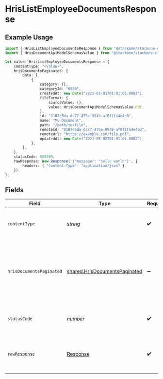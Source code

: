 # HrisListEmployeeDocumentsResponse

## Example Usage

```typescript
import { HrisListEmployeeDocumentsResponse } from "@stackone/stackone-client-ts/sdk/models/operations";
import { HrisDocumentApiModelSchemasValue } from "@stackone/stackone-client-ts/sdk/models/shared";

let value: HrisListEmployeeDocumentsResponse = {
    contentType: "<value>",
    hrisDocumentsPaginated: {
        data: [
            {
                category: {},
                categoryId: "6530",
                createdAt: new Date("2021-01-01T01:01:01.000Z"),
                fileFormat: {
                    sourceValue: {},
                    value: HrisDocumentApiModelSchemasValue.Pdf,
                },
                id: "8187e5da-dc77-475e-9949-af0f1fa4e4e3",
                name: "My Document",
                path: "/path/to/file",
                remoteId: "8187e5da-dc77-475e-9949-af0f1fa4e4e3",
                remoteUrl: "https://example.com/file.pdf",
                updatedAt: new Date("2021-01-02T01:01:01.000Z"),
            },
        ],
    },
    statusCode: 588465,
    rawResponse: new Response('{"message": "hello world"}', {
        headers: { "Content-Type": "application/json" },
    }),
};
```

## Fields

| Field                                                                                 | Type                                                                                  | Required                                                                              | Description                                                                           |
| ------------------------------------------------------------------------------------- | ------------------------------------------------------------------------------------- | ------------------------------------------------------------------------------------- | ------------------------------------------------------------------------------------- |
| `contentType`                                                                         | *string*                                                                              | :heavy_check_mark:                                                                    | HTTP response content type for this operation                                         |
| `hrisDocumentsPaginated`                                                              | [shared.HrisDocumentsPaginated](../../../sdk/models/shared/hrisdocumentspaginated.md) | :heavy_minus_sign:                                                                    | The documents related to the employee with the given identifier were retrieved.       |
| `statusCode`                                                                          | *number*                                                                              | :heavy_check_mark:                                                                    | HTTP response status code for this operation                                          |
| `rawResponse`                                                                         | [Response](https://developer.mozilla.org/en-US/docs/Web/API/Response)                 | :heavy_check_mark:                                                                    | Raw HTTP response; suitable for custom response parsing                               |